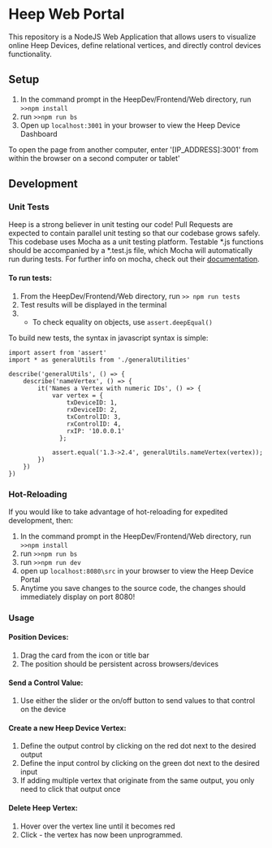 # Heep Web Portal
This repository is a NodeJS Web Application that allows users to visualize online Heep Devices, define relational vertices, and directly control devices functionality. 

## Setup
1. In the command prompt in the HeepDev/Frontend/Web directory, run `>>npm install`
2. run `>>npm run bs`
3. Open up `localhost:3001` in your browser to view the Heep Device Dashboard

To open the page from another computer, enter '[IP_ADDRESS]:3001' from within the browser on a second computer or tablet'

## Development

### Unit Tests
Heep is a strong believer in unit testing our code! Pull Requests are expected to contain parallel unit testing so that our codebase grows safely. This codebase uses Mocha as a unit testing platform. Testable *.js functions should be accompanied by a *.test.js file, which Mocha will automatically run during tests. For further info on mocha, check out their [documentation](https://mochajs.org/).

#### To run tests: 
1. From the HeepDev/Frontend/Web directory, run `>> npm run tests`
2. Test results will be displayed in the terminal
3. * To check equality on objects, use `assert.deepEqual() `

To build new tests, the syntax in javascript syntax is simple: 
~~~~
import assert from 'assert'
import * as generalUtils from './generalUtilities'

describe('generalUtils', () => {
	describe('nameVertex', () => {
		it('Names a Vertex with numeric IDs', () => {
			var vertex = {
			    txDeviceID: 1, 
			    rxDeviceID: 2,
			    txControlID: 3,
			    rxControlID: 4, 
			    rxIP: '10.0.0.1'
			  };

			assert.equal('1.3->2.4', generalUtils.nameVertex(vertex));
		})
	})
})
~~~~


### Hot-Reloading
If you would like to take advantage of hot-reloading for expedited development, then:
1. In the command prompt in the HeepDev/Frontend/Web directory, run `>>npm install`
2. run `>>npm run bs` 
3. run `>>npm run dev`
4. open up `localhost:8080\src` in your browser to view the Heep Device Portal
5. Anytime you save changes to the source code, the changes should immediately display on port 8080!

### Usage
#### Position Devices:
1. Drag the card from the icon or title bar
2. The position should be persistent across browsers/devices

#### Send a Control Value: 
1. Use either the slider or the on/off button to send values to that control on the device

#### Create a new Heep Device Vertex:
1. Define the output control by clicking on the red dot next to the desired output
2. Define the input control by clicking on the green dot next to the desired input
3. If adding multiple vertex that originate from the same output, you only need to click that output once

#### Delete Heep Vertex:
1. Hover over the vertex line until it becomes red
2. Click - the vertex has now been unprogrammed. 